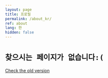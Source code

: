 ```yaml
---
layout: page
title: 프로필
permalink: /about_kr/
ref: about
lang: 한
hidden: false
---
```


# `찾으시는 페이지가 없습니다:(`

[Check the old version]()